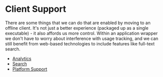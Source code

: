 # Client Support

There are some things that we can do that are enabled by moving to an offline client. It's not just a better experience (packaged up as a single executable) - it also affords us more control. Within an application wrapper we don't have to worry about interference with usage tracking, and we can still benefit from web-based technologies to include features like full-text search.

* [Analytics](analytics.md)
* [Search](search.md)
* [Platform Support](platform.md)
